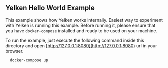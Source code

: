 ## Yelken Hello World Example
This example shows how Yelken works internally.
Easiest way to experiment with Yelken is running this example.
Before running it, please ensure that you have `docker-compose` installed and ready to be used on your machine.

To run the example, just execute the following command inside this directory and open [http://127.0.0.1:8080](http://127.0.0.1:8080) url in your browser.
```sh
  docker-compose up
```
